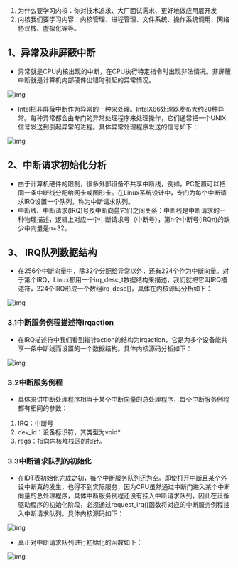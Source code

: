1. 为什么要学习内核：你对技术追求、大厂面试需求、更好地做应用层开发
2. 内核我们要学习内容：内核管理、进程管理、文件系统、操作系统调用、网络协议栈、虚拟化等等。

## 1、异常及非屏蔽中断

- 异常就是CPU内核出现的中断，在CPU执行特定指令时出现非法情况。非屏蔽中断就是计算机内部硬件出错时引起的异常情况。

![img](v2-3ec56aabdcdee71a277a7fe5512b1450_720w.webp)

- Intel把非屏蔽中断作为异常的一种来处理。IntelX86处理器发布大约20种异常。每种异常都会由专门的异常处理程序来处理操作，它们通常把一个UNIX信号发送到引起异常的进程。具体异常处理程序发送的信号如下：

![img](v2-683b38bdf0caa852b87c550e04329fa8_720w.webp)

## 2、中断请求初始化分析

- 由于计算机硬件的限制，很多外部设备不共享中断线，例如，PC配置可以把同一条中断线分配给网卡或图形卡。在Linux系统设计中，专门为每个中断请求IRQ设置一个队列，称为中断请求队列。
- 中断线、中断请求(IRQ)号及中断向量它们之间关系：中断线是中断请求的一种物理描述，逻辑上对应一个中断请求号（中断号），第n个中断号(IRQn)的缺少中向量是n+32。

## 3、 IRQ队列数据结构

- 在256个中断向量中，除32个分配给异常以外，还有224个作为中断向量。对于第个IRQ，Linux都用一个irq_desc_t数据结构来描述，我们就把它叫IRQ描述符，224个IRQ形成一个数组irq_desc[]，具体在内核源码分析如下：

![img](v2-542e4ea3362bbad570e87e4ff8cf62e1_720w.webp)

### 3.1中断服务例程描述符irqaction

- 在IRQ描述符中我们看到指针action的结构为irqaction，它是为多个设备能共享一条中断线而设置的一个数据结构。具体内核源码分析如下：

![img](v2-ebe9e5c3b5334cbb7b4f5bbdf8b5f606_720w.webp)

### 3.2中断服务例程

- 具体来讲中断处理程序相当于某个中断向量的总处理程序，每个中断服务例程都有相同的参数：

1. IRQ：中断号
2. dev_id：设备标识符，其类型为void*
3. regs：指向内核堆栈区的指针。

### 3.3中断请求队列的初始化

- 在IDT表初始化完成之初，每个中断服务队列还为空。即使打开中断且某个外设中断真的发生，也得不到实际服务，因为CPU虽然通过中断门进入某个中断向量的总处理程序，具体中断服务例程还没有挂入中断请求队列，因此在设备驱动程序的初始化阶段，必须通过request_irq()函数将对应的中断服务例程挂入中断请求队列。具体内核源码如下：

![img](v2-78a5cacea36f33c9539e30d6d1167031_720w.webp)

- 真正对中断请求队列进行初始化的函数如下：

![img](v2-7d3ed5f42b4ee5d4aeac7cc5e977a946_720w.webp)
